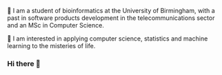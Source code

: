 🧬 I am a student of bioinformatics at the University of Birmingham, with a past in software products development in the telecommunications sector and an MSc in Computer Science.

🧬 I am interested in applying computer science, statistics and machine learning to the misteries of life.
### Hi there 👋

<!--
**fantauzzi/fantauzzi** is a ✨ _special_ ✨ repository because its `README.md` (this file) appears on your GitHub profile.

Here are some ideas to get you started:

- 🔭 I’m currently working on ...
- 🌱 I’m currently learning ...
- 👯 I’m looking to collaborate on ...
- 🤔 I’m looking for help with ...
- 💬 Ask me about ...
- 📫 How to reach me: ...
- 😄 Pronouns: ...
- ⚡ Fun fact: ...
-->
